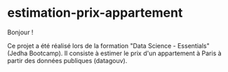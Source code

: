 # estimation-prix-appartement

Bonjour !

Ce projet a été réalisé lors de la formation "Data Science - Essentials" (Jedha Bootcamp).
Il consiste à estimer le prix d'un appartement à Paris à partir des données publiques (datagouv).
